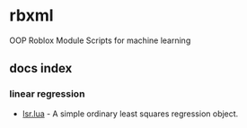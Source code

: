# rbxml
OOP Roblox Module Scripts for machine learning

## docs index

### linear regression
-   [lsr.lua](../blob/master/docs/lsr.md) - A simple  ordinary least squares regression object.
